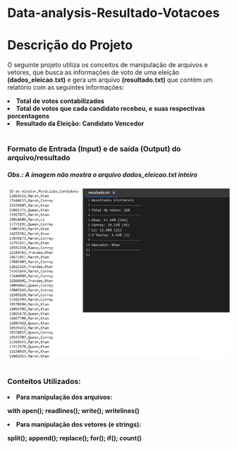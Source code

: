 # Data-analysis-Resultado-Votacoes

<h1> Descrição do Projeto </h1>

<p> O seguinte projeto utiliza os conceitos de manipulação de arquivos e vetores, que busca as informações de voto de uma eleição <b>(dados_eleicao.txt)</b> e gera um arquivo <b>(resultado.txt)</b> que contém um relatório com as seguintes informações: </p>
  
<li> <b>Total de votos contabilizados<b>
<li> <b>Total de votos que cada candidato recebeu, e suas respectivas porcentagens<b>
<li> <b>Resultado da Eleição: Candidato Vencedor<b> 

#

 <h3>Formato de Entrada (Input) e  de saída (Output) do arquivo/resultado</h3>
 <h5> Obs.: A imagem não mostra o arquivo dados_eleicao.txt inteiro</h5>
 
<div align = "center">
<img src = https://github.com/vmafer/-Data-analysis-Resultado-Votacoes-/blob/main/Votacao%20Eleicoes/Resultado.png?raw=true width = "auto">
</div>
 
#

<h3>Conteitos Utilizados: </h3>
  <li> Para manipulação dos arquivos: </br> <p>with open(); readlines(); write(); writelines()</p>
  <li> Para manipulação dos vetores (e strings): </br> <p>split(); append(); replace(); for(); if(); count()</p>
